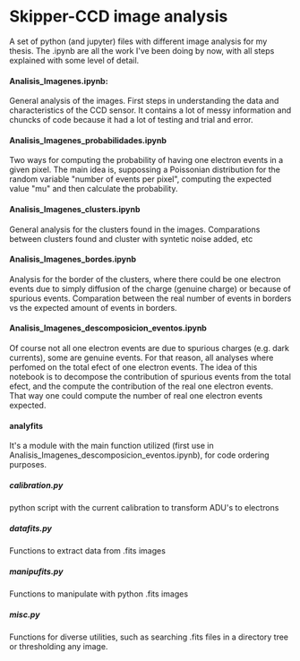 # Skipper-CCD image analysis
A set of python (and jupyter) files with different image analysis for my thesis.
The .ipynb are all the work I've been doing by now, with all steps explained with some level of detail.

#### Analisis_Imagenes.ipynb:
General analysis of the images. First steps in understanding the data and characteristics of the CCD sensor. It contains a lot of messy information and chuncks of code because it had a lot of testing and trial and error.

#### Analisis_Imagenes_probabilidades.ipynb
Two ways for computing the probability of having one electron events in a given pixel. The main idea is, suppossing a Poissonian distribution for the random variable "number of events per pixel", computing the expected value "mu" and then calculate the probability.

#### Analisis_Imagenes_clusters.ipynb
General analysis for the clusters found in the images. Comparations between clusters found and cluster with syntetic noise added, etc

#### Analisis_Imagenes_bordes.ipynb
Analysis for the border of the clusters, where there could be one electron events due to simply diffusion of the charge (genuine charge) or because of spurious events. Comparation between the real number of events in borders vs the expected amount of events in borders.

#### Analisis_Imagenes_descomposicion_eventos.ipynb
Of course not all one electron events are due to spurious charges (e.g. dark currents), some are genuine events. For that reason, all analyses where perfomed on the total efect of one electron events. The idea of this notebook is to decompose the contribution of spurious events from the total efect, and the compute the contribution of the real one electron events. That way one could compute the number of real one electron events expected.

#### analyfits
It's a module with the main function utilized (first use in Analisis_Imagenes_descomposicion_eventos.ipynb), for code ordering purposes.
##### calibration.py
python script with the current calibration to transform ADU's to electrons
##### datafits.py
Functions to extract data from .fits images
##### manipufits.py
Functions to manipulate with python .fits images
##### misc.py
Functions for diverse utilities, such as searching .fits files in a directory tree or thresholding any image.